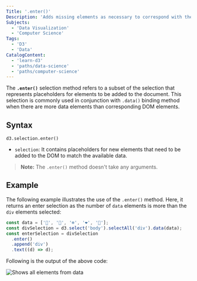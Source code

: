 ```yaml
---
Title: '.enter()'
Description: 'Adds missing elements as necessary to correspond with the linked data.'
Subjects:
  - 'Data Visualization'
  - 'Computer Science'
Tags:
  - 'D3'
  - 'Data'
CatalogContent:
  - 'learn-d3'
  - 'paths/data-science'
  - 'paths/computer-science'
---
```


The **`.enter()`** selection method refers to a subset of the selection that represents placeholders for elements to be added to the document. This selection is commonly used in conjunction with `.data()` binding method when there are more data elements than corresponding DOM elements.

## Syntax

```pseudo
d3.selection.enter()
```

- `selection`: It contains placeholders for new elements that need to be added to the DOM to match the available data.

> **Note:** The `.enter()` method doesn't take any arguments.

## Example

The following example illustrates the use of the `.enter()` method. Here, it returns an enter selection as the number of `data` elements is more than the `div` elements selected:

```js
const data = ['🎄', '🎅', '❄️', '❤️', '🎁'];
const divSelection = d3.select('body').selectAll('div').data(data);
const enterSelection = divSelection
  .enter()
  .append('div')
  .text((d) => d);
```

Following is the output of the above code:

![Shows all elements from data](https://raw.githubusercontent.com/Codecademy/docs/main/media/d3-enter.png)

